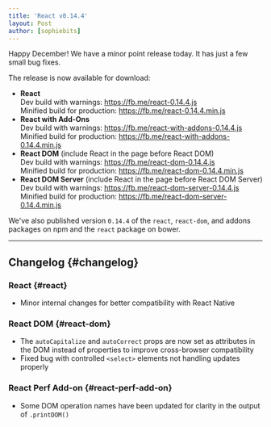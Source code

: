 ```yaml
---
title: 'React v0.14.4'
layout: Post
author: [sophiebits]
---
```


Happy December! We have a minor point release today. It has just a few small bug fixes.

The release is now available for download:

- **React**  
  Dev build with warnings: <https://fb.me/react-0.14.4.js>  
  Minified build for production: <https://fb.me/react-0.14.4.min.js>
- **React with Add-Ons**  
  Dev build with warnings: <https://fb.me/react-with-addons-0.14.4.js>  
  Minified build for production: <https://fb.me/react-with-addons-0.14.4.min.js>
- **React DOM** (include React in the page before React DOM)  
  Dev build with warnings: <https://fb.me/react-dom-0.14.4.js>  
  Minified build for production: <https://fb.me/react-dom-0.14.4.min.js>
- **React DOM Server** (include React in the page before React DOM Server)  
  Dev build with warnings: <https://fb.me/react-dom-server-0.14.4.js>  
  Minified build for production: <https://fb.me/react-dom-server-0.14.4.min.js>

We've also published version `0.14.4` of the `react`, `react-dom`, and addons packages on npm and the `react` package on bower.

---

## Changelog {#changelog}

### React {#react}

- Minor internal changes for better compatibility with React Native

### React DOM {#react-dom}

- The `autoCapitalize` and `autoCorrect` props are now set as attributes in the DOM instead of properties to improve cross-browser compatibility
- Fixed bug with controlled `<select>` elements not handling updates properly

### React Perf Add-on {#react-perf-add-on}

- Some DOM operation names have been updated for clarity in the output of `.printDOM()`
